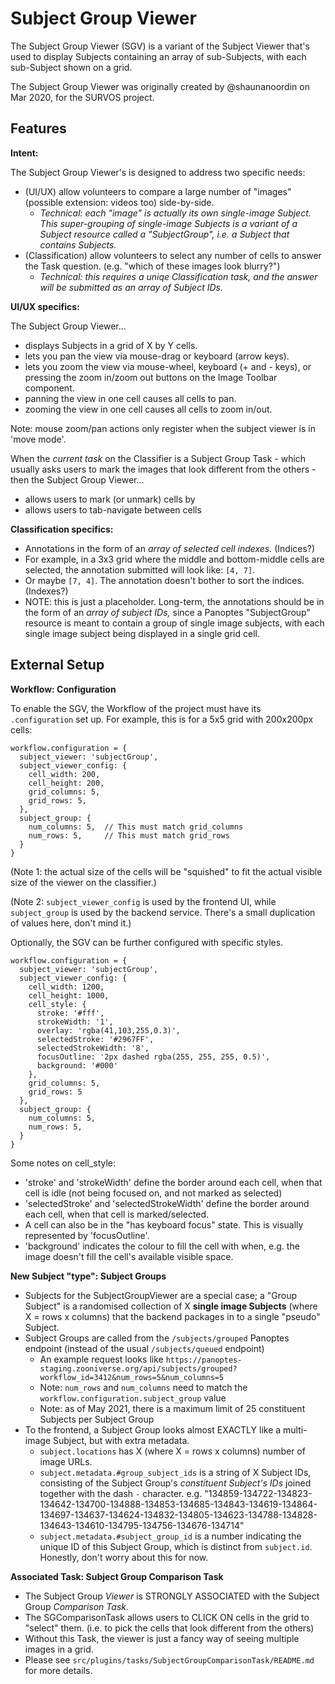 # Subject Group Viewer

The Subject Group Viewer (SGV) is a variant of the Subject Viewer that's used to 
display Subjects containing an array of sub-Subjects, with each sub-Subject
shown on a grid.

The Subject Group Viewer was originally created by @shaunanoordin on Mar 2020, for the SURVOS project.

## Features

**Intent:**

The Subject Group Viewer's is designed to address two specific needs:

- (UI/UX) allow volunteers to compare a large number of "images" (possible extension: videos too) side-by-side.
  - _Technical: each "image" is actually its own single-image Subject. This super-grouping of single-image Subjects is a variant of a Subject resource called a "SubjectGroup", i.e. a Subject that contains Subjects._
- (Classification) allow volunteers to select any number of cells to answer the Task question. (e.g. "which of these images look blurry?")
  - _Technical: this requires a uniqe Classification task, and the answer will be submitted as an array of Subject IDs._

**UI/UX specifics:**

The Subject Group Viewer...

- displays Subjects in a grid of X by Y cells.
- lets you pan the view via mouse-drag or keyboard (arrow keys).
- lets you zoom the view via mouse-wheel, keyboard (+ and - keys), or pressing the zoom in/zoom out buttons on the Image Toolbar component.
- panning the view in one cell causes all cells to pan.
- zooming the view in one cell causes all cells to zoom in/out.

Note: mouse zoom/pan actions only register when the subject viewer is in 'move mode'.

When the _current task_ on the Classifier is a Subject Group Task - which usually asks users to mark the images that look different from the others - then the Subject Group Viewer...

- allows users to mark (or unmark) cells by 
- allows users to tab-navigate between cells

**Classification specifics:**

- Annotations in the form of an _array of selected cell indexes._ (Indices?)
- For example, in a 3x3 grid where the middle and bottom-middle cells are selected, the annotation submitted will look like: `[4, 7]`.
- Or maybe `[7, 4]`. The annotation doesn't bother to sort the indices. (Indexes?)
- NOTE: this is just a placeholder. Long-term, the annotations should be in the form of an _array of subject IDs,_ since a Panoptes "SubjectGroup" resource is meant to contain a group of single image subjects, with each single image subject being displayed in a single grid cell.

## External Setup

**Workflow: Configuration**

To enable the SGV, the Workflow of the project must have its `.configuration` set up. For example, this is for a 5x5 grid with 200x200px cells:

```
workflow.configuration = {
  subject_viewer: 'subjectGroup',
  subject_viewer_config: {
    cell_width: 200,
    cell_height: 200,
    grid_columns: 5,
    grid_rows: 5,
  },
  subject_group: {
    num_columns: 5,  // This must match grid_columns
    num_rows: 5,     // This must match grid_rows
  }
}
```

(Note 1: the actual size of the cells will be "squished" to fit the actual visible size of the viewer on the classifier.)

(Note 2: `subject_viewer_config` is used by the frontend UI, while `subject_group` is used by the backend service. There's a small duplication of values here, don't mind it.)

Optionally, the SGV can be further configured with specific styles.

```
workflow.configuration = {
  subject_viewer: 'subjectGroup',
  subject_viewer_config: {
    cell_width: 1200,
    cell_height: 1000,
    cell_style: {
      stroke: '#fff',
      strokeWidth: '1',
      overlay: 'rgba(41,103,255,0.3)',
      selectedStroke: '#2967FF',
      selectedStrokeWidth: '8',
      focusOutline: '2px dashed rgba(255, 255, 255, 0.5)',
      background: '#000'
    },
    grid_columns: 5,
    grid_rows: 5
  },
  subject_group: {
    num_columns: 5,
    num_rows: 5,
  }
}
```

Some notes on cell_style:

- 'stroke' and 'strokeWidth' define the border around each cell, when that cell is idle (not being focused on, and not marked as selected)
- 'selectedStroke' and 'selectedStrokeWidth' define the border around each cell, when that cell is marked/selected.
- A cell can also be in the "has keyboard focus" state. This is visually represented by 'focusOutline'.
- 'background' indicates the colour to fill the cell with when, e.g. the image doesn't fill the cell's available visible space.

**New Subject "type": Subject Groups**

- Subjects for the SubjectGroupViewer are a special case; a "Group Subject" is a randomised collection of X **single image Subjects** (where X = rows x columns) that the backend packages in to a single "pseudo" Subject.
- Subject Groups are called from the `/subjects/grouped` Panoptes endpoint (instead of the usual `/subjects/queued` endpoint)
  - An example request looks like `https://panoptes-staging.zooniverse.org/api/subjects/grouped?workflow_id=3412&num_rows=5&num_columns=5`
  - Note: `num_rows` and `num_columns` need to match the `workflow.configuration.subject_group` value
  - Note: as of May 2021, there is a maximum limit of 25 constituent Subjects per Subject Group
- To the frontend, a Subject Group looks almost EXACTLY like a multi-image Subject, but with extra metadata.
  - `subject.locations` has X (where X = rows x columns) number of image URLs.
  - `subject.metadata.#group_subject_ids` is a string of X Subject IDs, consisting of the Subject Group's _constituent Subject's IDs_ joined together with the dash `-` character. e.g. "134859-134722-134823-134642-134700-134888-134853-134685-134843-134619-134864-134697-134637-134624-134832-134805-134623-134788-134828-134643-134610-134795-134756-134676-134714"
  - `subject.metadata.#subject_group_id` is a number indicating the unique ID of this Subject Group, which is distinct from `subject.id`. Honestly, don't worry about this for now.

**Associated Task: Subject Group Comparison Task**

- The Subject Group _Viewer_ is STRONGLY ASSOCIATED with the Subject Group _Comparison Task._
- The SGComparisonTask allows users to CLICK ON cells in the grid to "select" them. (i.e. to pick the cells that look different from the others)
- Without this Task, the viewer is just a fancy way of seeing multiple images in a grid.
- Please see `src/plugins/tasks/SubjectGroupComparisonTask/README.md` for more details.
